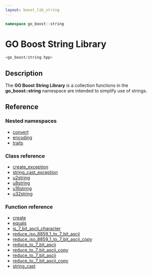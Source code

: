 ```yaml
---
layout: boost_lib_string
---
```


```c++
namespace go_boost::string
```

# GO Boost String Library

```c++
<go_boost/string.hpp>
```

## Description

The **GO Boost String Library** is a collection functions in the
**go_boost\::string** namespace are intended to simplify use of strings.

## Reference

### Nested namespaces

* [convert](./convert/convert.html)
* [encoding](./encoding/encoding.html)
* [traits](./traits/traits.html)

### Class reference

* [create_exception](./class_create_exception.html)
* [string_cast_exception](./class_string_cast_exception.html)
* [u2string](./class_u2string.html)
* [u8string](./class_u8string.html)
* [u16string](./class_u16string.html)
* [u32string](./class_u32string.html)

### Function reference

* [create](./function_template_create.html)
* [equals](./function_template_equals.html)
* [is_7_bit_ascii_character](./function_template_is_7_bit_ascii_character.html)
* [reduce_iso_8859_1_to_7_bit_ascii](./function_template_reduce_iso_8859_1_to_7_bit_ascii.html)
* [reduce_iso_8859_1_to_7_bit_ascii_copy](./function_template_reduce_iso_8859_1_to_7_bit_ascii_copy.html)
* [reduce_to_7_bit_ascii](./function_template_reduce_to_7_bit_ascii.html)
* [reduce_to_7_bit_ascii_copy](./function_template_reduce_to_7_bit_ascii_copy.html)
* [reduce_to_7_bit_ascii](./function_template_reduce_to_7_bit_ascii.html)
* [reduce_to_7_bit_ascii_copy](./function_template_reduce_to_7_bit_ascii_copy.html)
* [string_cast](./function_template_string_cast.html)
